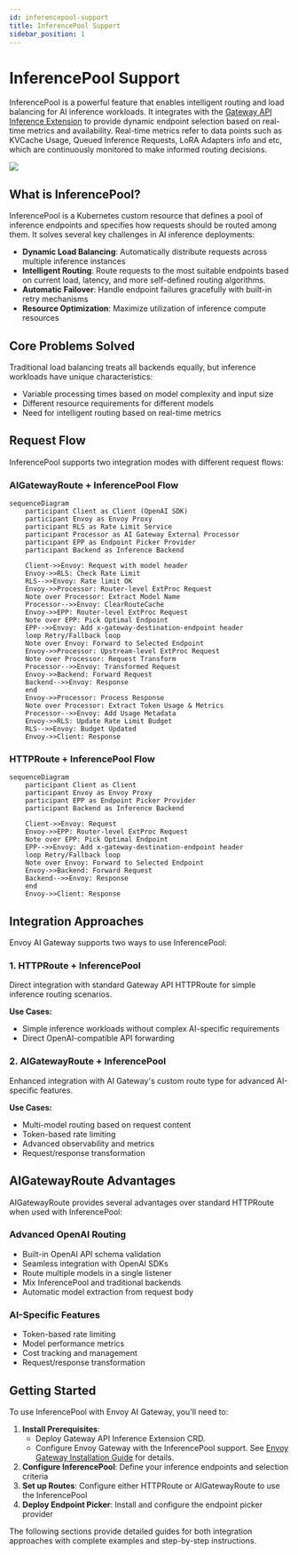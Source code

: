 ```yaml
---
id: inferencepool-support
title: InferencePool Support
sidebar_position: 1
---
```


# InferencePool Support

InferencePool is a powerful feature that enables intelligent routing and load balancing for AI inference workloads. It integrates with the [Gateway API Inference Extension](https://gateway-api-inference-extension.sigs.k8s.io/) to provide dynamic endpoint selection based on real-time metrics and availability. Real-time metrics refer to data points such as KVCache Usage, Queued Inference Requests, LoRA Adapters info and etc, which are continuously monitored to make informed routing decisions.

![](/img/request-flow.png)

## What is InferencePool?

InferencePool is a Kubernetes custom resource that defines a pool of inference endpoints and specifies how requests should be routed among them. It solves several key challenges in AI inference deployments:

- **Dynamic Load Balancing**: Automatically distribute requests across multiple inference instances
- **Intelligent Routing**: Route requests to the most suitable endpoints based on current load, latency, and more self-defined routing algorithms.
- **Automatic Failover**: Handle endpoint failures gracefully with built-in retry mechanisms
- **Resource Optimization**: Maximize utilization of inference compute resources

## Core Problems Solved

Traditional load balancing treats all backends equally, but inference workloads have unique characteristics:

- Variable processing times based on model complexity and input size
- Different resource requirements for different models
- Need for intelligent routing based on real-time metrics

## Request Flow

InferencePool supports two integration modes with different request flows:

### AIGatewayRoute + InferencePool Flow

```mermaid
sequenceDiagram
    participant Client as Client (OpenAI SDK)
    participant Envoy as Envoy Proxy
    participant RLS as Rate Limit Service
    participant Processor as AI Gateway External Processor
    participant EPP as Endpoint Picker Provider
    participant Backend as Inference Backend

    Client->>Envoy: Request with model header
    Envoy->>RLS: Check Rate Limit
    RLS-->>Envoy: Rate limit OK
    Envoy->>Processor: Router-level ExtProc Request
    Note over Processor: Extract Model Name
    Processor-->>Envoy: ClearRouteCache
    Envoy->>EPP: Router-level ExtProc Request
    Note over EPP: Pick Optimal Endpoint
    EPP-->>Envoy: Add x-gateway-destination-endpoint header
    loop Retry/Fallback loop
    Note over Envoy: Forward to Selected Endpoint
    Envoy->>Processor: Upstream-level ExtProc Request
    Note over Processor: Request Transform
    Processor-->>Envoy: Transformed Request
    Envoy->>Backend: Forward Request
    Backend-->>Envoy: Response
    end
    Envoy->>Processor: Process Response
    Note over Processor: Extract Token Usage & Metrics
    Processor-->>Envoy: Add Usage Metadata
    Envoy->>RLS: Update Rate Limit Budget
    RLS-->>Envoy: Budget Updated
    Envoy->>Client: Response
```

### HTTPRoute + InferencePool Flow

```mermaid
sequenceDiagram
    participant Client as Client
    participant Envoy as Envoy Proxy
    participant EPP as Endpoint Picker Provider
    participant Backend as Inference Backend

    Client->>Envoy: Request
    Envoy->>EPP: Router-level ExtProc Request
    Note over EPP: Pick Optimal Endpoint
    EPP-->>Envoy: Add x-gateway-destination-endpoint header
    loop Retry/Fallback loop
    Note over Envoy: Forward to Selected Endpoint
    Envoy->>Backend: Forward Request
    Backend-->>Envoy: Response
    end
    Envoy->>Client: Response
```

## Integration Approaches

Envoy AI Gateway supports two ways to use InferencePool:

### 1. HTTPRoute + InferencePool

Direct integration with standard Gateway API HTTPRoute for simple inference routing scenarios.

**Use Cases:**

- Simple inference workloads without complex AI-specific requirements
- Direct OpenAI-compatible API forwarding

### 2. AIGatewayRoute + InferencePool

Enhanced integration with AI Gateway's custom route type for advanced AI-specific features.

**Use Cases:**

- Multi-model routing based on request content
- Token-based rate limiting
- Advanced observability and metrics
- Request/response transformation

## AIGatewayRoute Advantages

AIGatewayRoute provides several advantages over standard HTTPRoute when used with InferencePool:

### Advanced OpenAI Routing

- Built-in OpenAI API schema validation
- Seamless integration with OpenAI SDKs
- Route multiple models in a single listener
- Mix InferencePool and traditional backends
- Automatic model extraction from request body

### AI-Specific Features

- Token-based rate limiting
- Model performance metrics
- Cost tracking and management
- Request/response transformation

## Getting Started

To use InferencePool with Envoy AI Gateway, you'll need to:

1. **Install Prerequisites**:
   - Deploy Gateway API Inference Extension CRD.
   - Configure Envoy Gateway with the InferencePool support. See [Envoy Gateway Installation Guide](../../getting-started/prerequisites.md#additional-features-rate-limiting-inferencepool-etc) for details.
2. **Configure InferencePool**: Define your inference endpoints and selection criteria
3. **Set up Routes**: Configure either HTTPRoute or AIGatewayRoute to use the InferencePool
4. **Deploy Endpoint Picker**: Install and configure the endpoint picker provider

The following sections provide detailed guides for both integration approaches with complete examples and step-by-step instructions.
